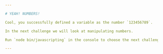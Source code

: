 ```yaml
---

# YEAH! NUMBERS!

Cool, you successfully defined a variable as the number `123456789`.

In the next challenge we will look at manipulating numbers.

Run `node bin/javascripting` in the console to choose the next challenge.

---
```

